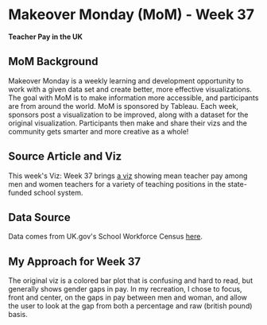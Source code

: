 # Makeover Monday (MoM) - Week 37
**Teacher Pay in the UK**

## MoM Background
Makeover Monday is a weekly learning and development opportunity to work with a given data set and create better, more effective visualizations.  The goal with MoM is to make information more accessible, and participants are from around the world.  MoM is sponsored by Tableau.  Each week, sponsors post a visualization to be improved, along with a dataset for the original visualization.  Participants then make and share their vizs and the community gets smarter and more creative as a whole!

## Source Article and Viz
This week's Viz: Week 37 brings [a viz](https://data.world/makeovermonday/2020w37-school-workforce-in-england) showing mean teacher pay among men and women teachers for a variety of teaching positions in the state-funded school system.

## Data Source
Data comes from UK.gov's School Workforce Census [here](https://explore-education-statistics.service.gov.uk/find-statistics/school-workforce-in-england#releaseHeadlines-charts).

## My Approach for Week 37
The original viz is a colored bar plot that is confusing and hard to read, but generally shows gender gaps in pay.  In my recreation, I chose to focus, front and center, on the gaps in pay between men and woman, and allow the user to look at the gap from both a percentage and raw (british pound) basis.   
